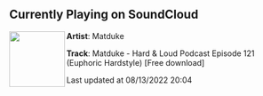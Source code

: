 ## Currently Playing on SoundCloud

[<img align="left" width="100" src="https://i1.sndcdn.com/artworks-vKR16Z8jTvssw1WW-tfobtw-t500x500.jpg">](https://soundcloud.com/djmatduke/matduke-hard-loud-podcast-episode-121-euphoric-hardstyle-free-download)

**Artist**: Matduke 

**Track**: Matduke - Hard & Loud Podcast Episode 121 (Euphoric Hardstyle) [Free download]

Last updated at 08/13/2022 20:04
